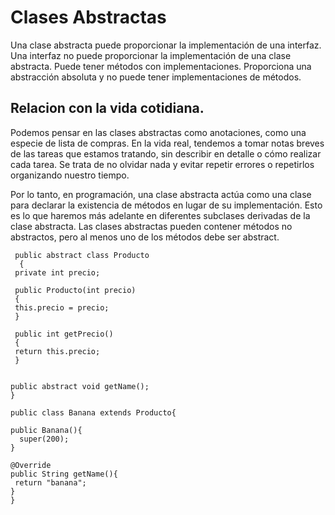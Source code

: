 # Clases Abstractas

Una clase abstracta puede proporcionar la implementación de una interfaz. Una interfaz no puede proporcionar la implementación de una clase abstracta. Puede tener métodos con implementaciones. Proporciona una abstracción absoluta y no puede tener implementaciones de métodos.

## Relacion con la vida cotidiana.

Podemos pensar en las clases abstractas como anotaciones, como una especie de lista de compras. En la vida real, tendemos a tomar notas breves de las tareas que estamos tratando, sin describir en detalle o cómo realizar cada tarea. Se trata de no olvidar nada y evitar repetir errores o repetirlos organizando nuestro tiempo.

Por lo tanto, en programación, una clase abstracta actúa como una clase para declarar la existencia de métodos en lugar de su implementación. Esto es lo que haremos más adelante en diferentes subclases derivadas de la clase abstracta. Las clases abstractas pueden contener métodos no abstractos, pero al menos uno de los métodos debe ser abstract.



     public abstract class Producto 
      {
     private int precio;

     public Producto(int precio) 
     {
     this.precio = precio;
     }

     public int getPrecio()
     {
     return this.precio;
     }

     
    public abstract void getName();
    }   

    public class Banana extends Producto{

    public Banana(){
      super(200);
    }

    @Override 
    public String getName(){
     return "banana";
    }
    }